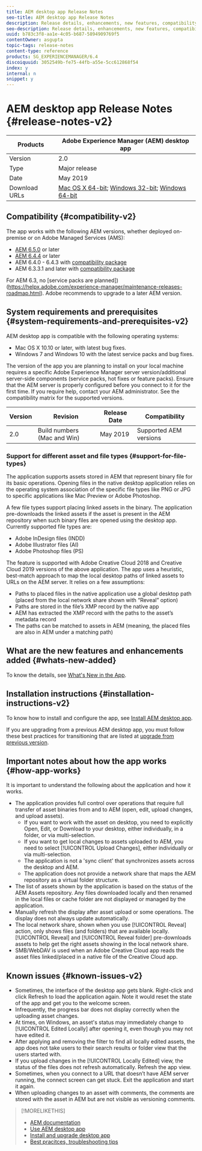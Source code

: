 ```yaml
---
title: AEM desktop app Release Notes
seo-title: AEM desktop app Release Notes
description: Release details, enhancements, new features, compatibility, and download links for AEM desktop app v1.x.
seo-description: Release details, enhancements, new features, compatibility, and download links for AEM desktop app v1.x.
uuid: b783c3f8-aa1e-4c05-b687-5894909769f5
contentOwner: asgupta
topic-tags: release-notes
content-type: reference
products: SG_EXPERIENCEMANAGER/6.4
discoiquuid: 3052549b-fe75-44fb-a55e-5cc612868f54
index: y
internal: n
snippet: y
---
```


# AEM desktop app Release Notes {#release-notes-v2}

| Products      |  Adobe Experience Manager (AEM) desktop app                                                                                                                                                                                                            |
|---------------|--------------------------------------------------------------------|
| Version       | 2.0                                                                                                                                                                                                                     |
| Type          | Major release                                                                                                                                                                                                                                          |
| Date          | May 2019                                                                                                                                                                                                                                        |
| Download URLs |  [Mac OS X 64-bit](https://example.com); [Windows 32-bit](https://example.com); [Windows 64-bit](https://example.com) |

## Compatibility {#compatibility-v2}

The app works with the following AEM versions, whether deployed on-premise or on Adobe Managed Services (AMS):

* [AEM 6.5.0](https://helpx.adobe.com/experience-manager/6-5/release-notes.html) or later
* [AEM 6.4.4](https://helpx.adobe.com/experience-manager/6-4/release-notes/sp-release-notes.html) or later
* AEM 6.4.0 - 6.4.3 with [compatibility package](https://www.adobeaemcloud.com/content/marketplace/marketplaceProxy.html?packagePath=/content/companies/public/adobe/packages/cq640/featurepack/adobe-asset-link-support)
* AEM 6.3.3.1 and later with [compatibility package](https://www.adobeaemcloud.com/content/marketplace/marketplaceProxy.html?packagePath=/content/companies/public/adobe/packages/cq640/featurepack/adobe-asset-link-support)

For AEM 6.3, no [service packs are planned])(https://helpx.adobe.com/experience-manager/maintenance-releases-roadmap.html). Adobe recommends to upgrade to a later AEM version.

## System requirements and prerequisites {#system-requirements-and-prerequisites-v2}

AEM desktop app is compatible with the following operating systems:

* Mac OS X 10.10 or later, with latest bug fixes.
* Windows 7 and Windows 10 with the latest service packs and bug fixes.

The version of the app you are planning to install on your local machine requires a specific Adobe Experience Manager server version/additional server-side components (service packs, hot fixes or feature packs). Ensure that the AEM server is properly configured before you connect to it for the first time. If you require help, contact your AEM administrator. See the compatibility matrix for the supported versions.

| Version | Revision               | Release Date | Compatibility                                               |
|---------|------------------------|--------------|-------------------------------------------------------------|
| 2.0    | Build numbers (Mac and Win) | May 2019 | Supported AEM versions |

### Support for different asset and file types {#support-for-file-types}

The application supports assets stored in AEM that represent binary file for its basic operations. Opening files in the native desktop application relies on the operating system association of the specific file types like PNG or JPG to specific applications like Mac Preview or Adobe Photoshop.

A few file types support placing linked assets in the binary. The application pre-downloads the linked assets if the asset is present in the AEM repository when such binary files are opened using the desktop app. Currently supported file types are:

* Adobe InDesign files (INDD)
* Adobe Illustrator files (AI)
* Adobe Photoshop files (PS)

The feature is supported with Adobe Creative Cloud 2018 and Creative Cloud 2019 versions of the above application. The app uses a heuristic, best-match approach to map the local desktop paths of linked assets to URLs on the AEM server. It relies on a few assumptions:

* Paths to placed files in the native application use a global desktop path (placed from the local network share shown with “Reveal” option)
* Paths are stored in the file’s XMP record by the native app
* AEM has extracted the XMP record with the paths to the asset’s metadata record
* The paths can be matched to assets in AEM (meaning, the placed files are also in AEM under a matching path)

## What are the new features and enhancements added {#whats-new-added}

To know the details, see [What's New in the App](introduction.md#whats-new-v2).

## Installation instructions {#installation-instructions-v2}

To know how to install and configure the app, see [Install AEM desktop app](install-upgrade.md).

If you are upgrading from a previous AEM desktop app, you must follow these best practices for transitioning that are listed at [upgrade from previous version](install-upgrade.md#upgrade-from-previous-version).

## Important notes about how the app works {#how-app-works}

It is important to understand the following about the application and how it works.

* The application provides full control over operations that require full transfer of asset binaries from and to AEM (open, edit, upload changes, and upload assets).
  * If you want to work with the asset on desktop, you need to explicitly Open, Edit, or Download to your desktop, either individually, in a folder, or via multi-selection.
  * If you want to get local changes to assets uploaded to AEM, you need to select [!UICONTROL Upload Changes], either individually or via multi-selection.
  * The application is not a 'sync client' that synchronizes assets across the desktop and AEM.
  * The application does not provide a network share that maps the AEM repository as a virtual folder structure.
* The list of assets shown by the application is based on the status of the AEM Assets repository. Any files downloaded locally and then renamed in the local files or cache folder are not displayed or managed by the application.
* Manually refresh the display after asset upload or some operations. The display does not always update automatically.
* The local network share, shown when you use [!UICONTROL Reveal] action, only shows files (and folders) that are available locally. [!UICONTROL Reveal] and [!UICONTROL Reveal folder] pre-downloads assets to help get the right assets showing in the local network share.
* SMB/WebDAV is used when an Adobe Creative Cloud app reads the asset files linked/placed in a native file of the Creative Cloud app.

## Known issues {#known-issues-v2}

* Sometimes, the interface of the desktop app gets blank. Right-click and click Refresh to load the application again. Note it would reset the state of the app and get you to the welcome screen.
* Infrequently, the progress bar does not display correctly when the uploading asset changes.
* At times, on Windows, an asset's status may immediately change to [!UICONTROL Edited Locally] after opening it, even though you may not have edited it.
* After applying and removing the filter to find all locally edited assets, the app does not take users to their search results or folder view that the users started with.
* If you upload changes in the [!UICONTROL Locally Edited] view, the status of the files does not refresh automatically. Refresh the app view.
* Sometimes, when you connect to a URL that doesn’t have AEM server running, the connect screen can get stuck. Exit the application and start it again.
* When uploading changes to an asset with comments, the comments are stored with the asset in AEM but are not visible as versioning comments.

>[!MORELIKETHIS]
>
>* [AEM documentation](https://helpx.adobe.com/support/experience-manager/6-5.html)
>* [Use AEM desktop app](using.md)
>* [Install and upgrade desktop app](install-upgrade.md)
>* [Best pracitces, troubleshooting tips](troubleshoot.md)